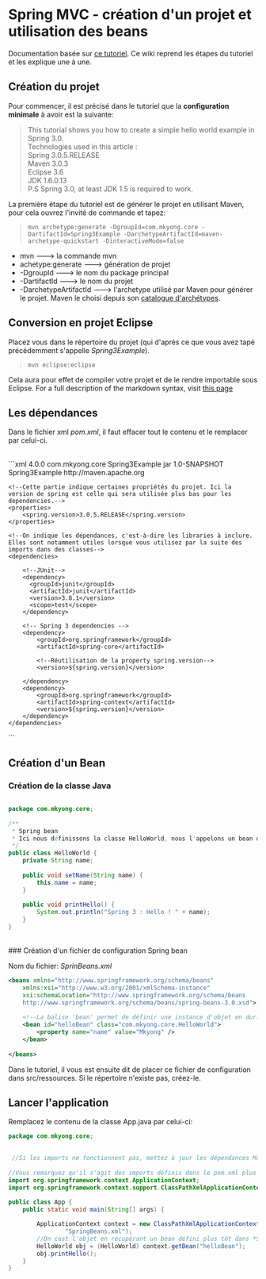 # Spring MVC - création d'un projet et utilisation des beansDocumentation basée sur [ce tutoriel](http://www.mkyong.com/spring3/spring-3-hello-world-example/).Ce wiki reprend les étapes du tutoriel et les explique une à une.## Création du projet Pour commencer, il est précisé dans le tutoriel que la **configuration minimale** à avoir est la suivante:>This tutorial shows you how to create a simple hello world example in Spring 3.0.<br/>Technologies used in this article :<br/>Spring 3.0.5.RELEASE<br/>Maven 3.0.3<br/>Eclipse 3.6<br/>JDK 1.6.0.13<br/>P.S Spring 3.0, at least JDK 1.5 is required to work.<br/>La première étape du tutoriel est de générer le projet en utilisant Maven, pour cela ouvrez l'invité de commande et tapez:<br/>>`mvn archetype:generate -DgroupId=com.mkyong.core -DartifactId=Spring3Example -DarchetypeArtifactId=maven-archetype-quickstart -DinteractiveMode=false`* mvn ---> la commande mvn* achetype:generate ---> génération de projet* -DgroupId ---> le nom du package principal* -DartifactId ---> le nom du projet* -DarchetypeArtifactId ---> l'archetype utilisé par Maven pour générer le projet. Maven le choisi depuis son [catalogue d'archétypes](http://maven.apache.org/archetype/maven-archetype-plugin/generate-mojo.html#archetypeCatalog).## Conversion en projet EclipsePlacez vous dans le répertoire du projet (qui d'après ce que vous avez tapé précédemment s'appelle *Spring3Example*).>`mvn eclipse:eclipse`Cela aura pour effet de compiler votre projet et de le rendre importable sous Eclipse.For a full description of the markdown syntax, visit [this page](http://daringfireball.net/projects/markdown/syntax)## Les dépendancesDans le fichier xml *pom.xml*, il faut effacer tout le contenu et le remplacer par celui-ci.<br/>```xml<!--Cette partie n'est pas la plus intéressante: on indique juste des informations quant aux versions utilisées ainsi que les packages et le projet.--><project xmlns="http://maven.apache.org/POM/4.0.0" 	xmlns:xsi="http://www.w3.org/2001/xmlSchema-instance"	xsi:schemaLocation="http://maven.apache.org/POM/4.0.0 	http://maven.apache.org/maven-v4_0_0.xsd">	<modelVersion>4.0.0</modelVersion>	<groupId>com.mkyong.core</groupId>	<artifactId>Spring3Example</artifactId>	<packaging>jar</packaging>	<version>1.0-SNAPSHOT</version>	<name>Spring3Example</name>	<url>http://maven.apache.org</url>	<!--Cette partie indique certaines propriétés du projet. Ici la version de spring est celle qui sera utilisée plus bas pour les dependencies.-->	<properties>		<spring.version>3.0.5.RELEASE</spring.version>	</properties>	<!--On indique les dépendances, c'est-à-dire les libraries à inclure. Elles sont notamment utiles lorsque vous utilisez par la suite des imports dans des classes-->	<dependencies>		<!--JUnit-->	 	<dependency>	      <groupId>junit</groupId>	      <artifactId>junit</artifactId>	      <version>3.8.1</version>	      <scope>test</scope>	    </dependency>		<!-- Spring 3 dependencies -->		<dependency>			<groupId>org.springframework</groupId>			<artifactId>spring-core</artifactId>			<!--Réutilisation de la property spring.version-->			<version>${spring.version}</version>		</dependency>		<dependency>			<groupId>org.springframework</groupId>			<artifactId>spring-context</artifactId>			<version>${spring.version}</version>		</dependency>	</dependencies></project>```## Création d'un Bean### Création de la classe Java```javapackage com.mkyong.core; /** * Spring bean * Ici nous définissons la classe HelloWorld, nous l'appelons un bean dans l'environnement de Spring */public class HelloWorld {	private String name; 	public void setName(String name) {		this.name = name;	} 	public void printHello() {		System.out.println("Spring 3 : Hello ! " + name);	}}```<br/>### Création d'un fichier de configuration Spring beanNom du fichier: *SprinBeans.xml*```xml<beans xmlns="http://www.springframework.org/schema/beans"	xmlns:xsi="http://www.w3.org/2001/xmlSchema-instance"	xsi:schemaLocation="http://www.springframework.org/schema/beans	http://www.springframework.org/schema/beans/spring-beans-3.0.xsd">  	<!--La balise 'bean' permet de définir une instance d'objet en dur. On lui donne un ID, la classe référencée, puis on définit les propriétés/attributs.-->	<bean id="helloBean" class="com.mkyong.core.HelloWorld">		<property name="name" value="Mkyong" />	</bean> </beans>```Dans le tutoriel, il vous est ensuite dit de placer ce fichier de configuration dans src/ressources. Si le répertoire n'existe pas, créez-le.## Lancer l'applicationRemplacez le contenu de la classe App.java par celui-ci:<br/>```javapackage com.mkyong.core;  //Si les imports ne fonctionnent pas, mettez à jour les dépendances Maven en faisant un clic-droit sur le projet, *Spring Tools* et *Update Maven Dependencies* //Vous remarquez qu'il s'agit des imports définis dans le pom.xml plus haut.import org.springframework.context.ApplicationContext;import org.springframework.context.support.ClassPathXmlApplicationContext; public class App {	public static void main(String[] args) {		ApplicationContext context = new ClassPathXmlApplicationContext(				"SpringBeans.xml"); 		//On cast l'objet en récupérant un bean défini plus tôt dans *SpringBeans.xml*		HelloWorld obj = (HelloWorld) context.getBean("helloBean");		obj.printHello();	}}```